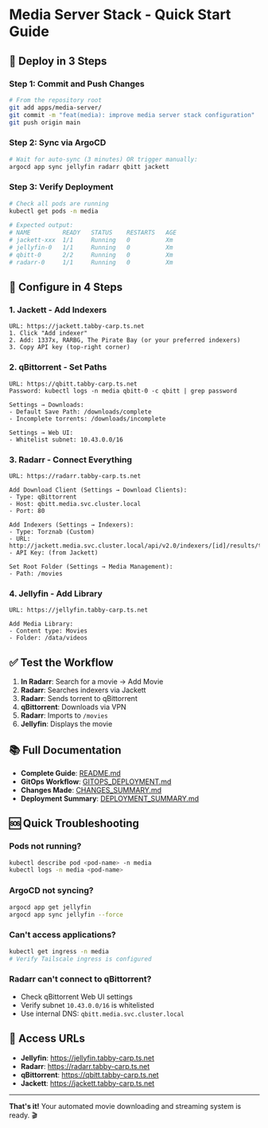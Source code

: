 # Media Server Stack - Quick Start Guide

## 🚀 Deploy in 3 Steps

### Step 1: Commit and Push Changes

```bash
# From the repository root
git add apps/media-server/
git commit -m "feat(media): improve media server stack configuration"
git push origin main
```

### Step 2: Sync via ArgoCD

```bash
# Wait for auto-sync (3 minutes) OR trigger manually:
argocd app sync jellyfin radarr qbitt jackett
```

### Step 3: Verify Deployment

```bash
# Check all pods are running
kubectl get pods -n media

# Expected output:
# NAME         READY   STATUS    RESTARTS   AGE
# jackett-xxx  1/1     Running   0          Xm
# jellyfin-0   1/1     Running   0          Xm
# qbitt-0      2/2     Running   0          Xm
# radarr-0     1/1     Running   0          Xm
```

## 🔧 Configure in 4 Steps

### 1. Jackett - Add Indexers

```
URL: https://jackett.tabby-carp.ts.net
1. Click "Add indexer"
2. Add: 1337x, RARBG, The Pirate Bay (or your preferred indexers)
3. Copy API key (top-right corner)
```

### 2. qBittorrent - Set Paths

```
URL: https://qbitt.tabby-carp.ts.net
Password: kubectl logs -n media qbitt-0 -c qbitt | grep password

Settings → Downloads:
- Default Save Path: /downloads/complete
- Incomplete torrents: /downloads/incomplete

Settings → Web UI:
- Whitelist subnet: 10.43.0.0/16
```

### 3. Radarr - Connect Everything

```
URL: https://radarr.tabby-carp.ts.net

Add Download Client (Settings → Download Clients):
- Type: qBittorrent
- Host: qbitt.media.svc.cluster.local
- Port: 80

Add Indexers (Settings → Indexers):
- Type: Torznab (Custom)
- URL: http://jackett.media.svc.cluster.local/api/v2.0/indexers/[id]/results/torznab/
- API Key: (from Jackett)

Set Root Folder (Settings → Media Management):
- Path: /movies
```

### 4. Jellyfin - Add Library

```
URL: https://jellyfin.tabby-carp.ts.net

Add Media Library:
- Content type: Movies
- Folder: /data/videos
```

## ✅ Test the Workflow

1. **In Radarr**: Search for a movie → Add Movie
2. **Radarr**: Searches indexers via Jackett
3. **Radarr**: Sends torrent to qBittorrent
4. **qBittorrent**: Downloads via VPN
5. **Radarr**: Imports to `/movies`
6. **Jellyfin**: Displays the movie

## 📚 Full Documentation

- **Complete Guide**: [README.md](./README.md)
- **GitOps Workflow**: [GITOPS_DEPLOYMENT.md](./GITOPS_DEPLOYMENT.md)
- **Changes Made**: [CHANGES_SUMMARY.md](./CHANGES_SUMMARY.md)
- **Deployment Summary**: [DEPLOYMENT_SUMMARY.md](./DEPLOYMENT_SUMMARY.md)

## 🆘 Quick Troubleshooting

### Pods not running?
```bash
kubectl describe pod <pod-name> -n media
kubectl logs -n media <pod-name>
```

### ArgoCD not syncing?
```bash
argocd app get jellyfin
argocd app sync jellyfin --force
```

### Can't access applications?
```bash
kubectl get ingress -n media
# Verify Tailscale ingress is configured
```

### Radarr can't connect to qBittorrent?
- Check qBittorrent Web UI settings
- Verify subnet `10.43.0.0/16` is whitelisted
- Use internal DNS: `qbitt.media.svc.cluster.local`

## 🎯 Access URLs

- **Jellyfin**: https://jellyfin.tabby-carp.ts.net
- **Radarr**: https://radarr.tabby-carp.ts.net
- **qBittorrent**: https://qbitt.tabby-carp.ts.net
- **Jackett**: https://jackett.tabby-carp.ts.net

---

**That's it!** Your automated movie downloading and streaming system is ready. 🎬

